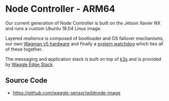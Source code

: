 # Node Controller - ARM64

Our current generation of Node Controller is built on the Jetson Xavier NX and runs a custom Ubuntu 18.04 Linux image.

Layered resilience is composed of bootloader and OS failover mechanisms, our own [Wagman v5 hardware](https://github.com/waggle-sensor/wagman/tree/master/boards/v5) and finally a [system watchdog](https://github.com/waggle-sensor/sage-wagman-watchdog) which ties all of these together.

The messaging and application stack is built on top of [k3s](https://k3s.io) and is provided by [Waggle Edge Stack](https://github.com/waggle-sensor/waggle-edge-stack).

## Source Code
- https://github.com/waggle-sensor/wildnode-image
